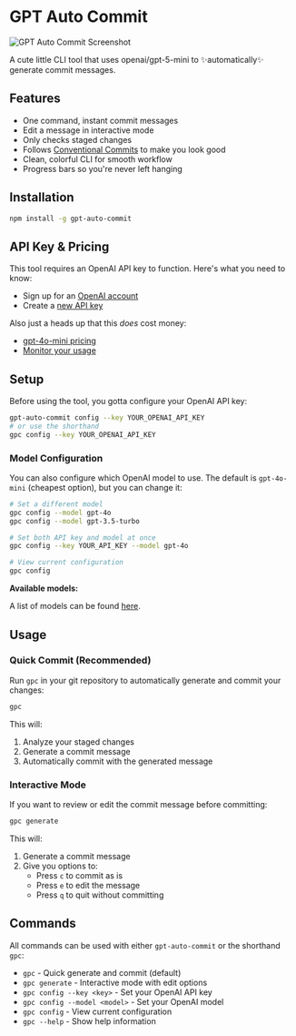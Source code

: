 # GPT Auto Commit

![GPT Auto Commit Screenshot](https://github.com/user-attachments/assets/919558a7-cc4e-4e47-804b-0be0e14cd722)

A cute little CLI tool that uses openai/gpt-5-mini to ✨automatically✨ generate commit messages.

## Features

- One command, instant commit messages
- Edit a message in interactive mode
- Only checks staged changes
- Follows [Conventional Commits](https://www.conventionalcommits.org) to make you look good
- Clean, colorful CLI for smooth workflow
- Progress bars so you're never left hanging

## Installation

```bash
npm install -g gpt-auto-commit
```

## API Key & Pricing

This tool requires an OpenAI API key to function. Here's what you need to know:

- Sign up for an [OpenAI account](https://platform.openai.com/signup)
- Create a [new API key](https://platform.openai.com/api-keys)

Also just a heads up that this _does_ cost money:

- [gpt-4o-mini pricing](https://platform.openai.com/docs/pricing)
- [Monitor your usage](https://platform.openai.com/usage)

## Setup

Before using the tool, you gotta configure your OpenAI API key:

```bash
gpt-auto-commit config --key YOUR_OPENAI_API_KEY
# or use the shorthand
gpc config --key YOUR_OPENAI_API_KEY
```

### Model Configuration

You can also configure which OpenAI model to use. The default is `gpt-4o-mini` (cheapest option), but you can change it:

```bash
# Set a different model
gpc config --model gpt-4o
gpc config --model gpt-3.5-turbo

# Set both API key and model at once
gpc config --key YOUR_API_KEY --model gpt-4o

# View current configuration
gpc config
```

**Available models:**

A list of models can be found [here](https://platform.openai.com/docs/pricing).

## Usage

### Quick Commit (Recommended)

Run `gpc` in your git repository to automatically generate and commit your changes:

```bash
gpc
```

This will:

1. Analyze your staged changes
2. Generate a commit message
3. Automatically commit with the generated message

### Interactive Mode

If you want to review or edit the commit message before committing:

```bash
gpc generate
```

This will:

1. Generate a commit message
2. Give you options to:
   - Press `c` to commit as is
   - Press `e` to edit the message
   - Press `q` to quit without committing

## Commands

All commands can be used with either `gpt-auto-commit` or the shorthand `gpc`:

- `gpc` - Quick generate and commit (default)
- `gpc generate` - Interactive mode with edit options
- `gpc config --key <key>` - Set your OpenAI API key
- `gpc config --model <model>` - Set your OpenAI model
- `gpc config` - View current configuration
- `gpc --help` - Show help information
